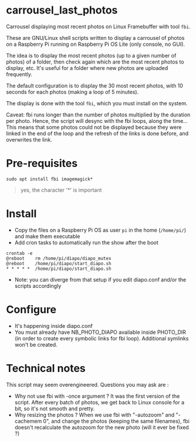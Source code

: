 # carrousel_last_photos
Carrousel displaying most recent photos on Linux Framebuffer with tool `fbi`.

These are GNU/Linux shell scripts written to display a carrousel of photos on a Raspberry Pi running on Raspberry Pi OS Lite (only console, no GUI).

The idea is to display the most recent photos (up to a given number of photos) of a folder, then check again which are the most recent photos to display, etc.
It's useful for a folder where new photos are uploaded frequently.

The default configuration is to display the 30 most recent photos, with 10 seconds for each photos (making a loop of 5 minutes).

The display is done with the tool `fbi`, which you must install on the system.

Caveat: fbi runs longer than the number of photos multiplied by the duration per photo. Hence, the script will desync with the fbi loops, along the time... This means that some photos could not be displayed because they were linked in the end of the loop and the refresh of the links is done before, and overwrites the link.

# Pre-requisites
```console
sudo apt install fbi imagemagick*
```

> yes, the character '*' is important

# Install
- Copy the files on a Raspberry Pi OS as user `pi` in the home (`/home/pi/`) and make them executable
- Add cron tasks to automatically run the show after the boot
```console
crontab -e
@reboot    rm /home/pi/diapo/diapo_mutex
@reboot    /home/pi/diapo/start_diapo.sh
* * * * *  /home/pi/diapo/start_diapo.sh
```
- Note: you can diverge from that setup if you edit diapo.conf and/or the scripts accordingly

# Configure
- It's happening inside diapo.conf
- You must already have NB_PHOTO_DIAPO available inside PHOTO_DIR (in order to create every symbolic links for fbi loop). Additional symlinks won't be created.

# Technical notes
This script may seem overengineered. Questions you may ask are :
- Why not use fbi with -once argument ? It was the first version of the script. After every batch of photos, we get back to Linux console for a bit, so it's not smooth and pretty.
- Why resizing the photos ? When we use fbi with "-autozoom" and "-cachemem 0", and change the photos (keeping the same filenames), fbi doesn't recalculate the autozoom for the new photo (will it ever be fixed ?)

